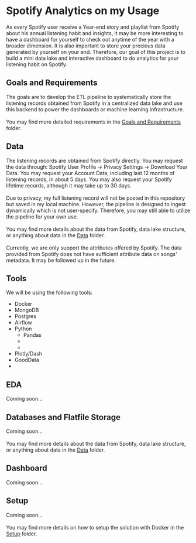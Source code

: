 # Spotify Analytics on my Usage
As every Spotify user receive a Year-end story and playlist from Spotify about his annual listening habit and insights, it may be more interesting to have a dashboard for yourself to check out anytime of the year with a broader dimension. It is also important to store your precious data generated by yourself on your end. Therefore, our goal of this project is to build a mini data lake and interactive dashboard to do analytics for your listening habit on Spotify.

## Goals and Requirements
The goals are to develop the ETL pipeline to systematically store the listening records obtained from Spotify in a centralized data lake and use this backend to power the dashboards or machine learning infrastructure.
<br><br>
You may find more detailed requirements in the [Goals and Requirements](/Goals) folder.

## Data
The listening records are obtained from Spotify directly. You may request the data through: Spotify User Profile -> Privacy Settings -> Download Your Data. You may request your Account Data, including last 12 months of listening records, in about 5 days. You may also request your Spotify lifetime records, although it may take up to 30 days.
<br><br>
Due to privacy, my full listening record will not be posted in this repository but saved in my local machine. However, the pipeline is designed to ingest dynamically which is not user-specify. Therefore, you may still able to utilize the pipeline for your own use.
<br><br>
You may find more details about the data from Spotify, data lake structure, or anything about data in the [Data](/Data) folder.
<br><br>
Currently, we are only support the attributes offered by Spotify. The data provided from Spotify does not have sufficient attribute data on songs' metadata. It may be followed up in the future.

## Tools
We will be using the following tools:

<ul>
	<li>Docker</li>
	<li>MongoDB</li>
	<li>Postgres</li>
	<li>Airflow</li>
	<li>Python 
		<ul>
			<li>Pandas</li>
			<li></li>
			<li></li>
		</ul>
	</li>
	<li>Plotly/Dash</li>
	<li>GoodData</li>
	<li></li>
</ul>

## EDA
Coming soon...

## Databases and Flatfile Storage
Coming soon...
<br><br>
You may find more details about the data from Spotify, data lake structure, or anything about data in the [Data](/Data) folder.

## Dashboard
Coming soon...

## Setup
Coming soon...
<br><br>
You may find more details on how to setup the solution with Docker in the [Setup](/Setup) folder.